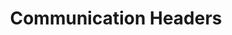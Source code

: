 ---
categories: ["Communication Headers", "Placeholders"]
tags: ["test","docs"] 
title: "Communication Headers"
linkTitle: "Communication Headers"
weight: 2
description: >
  What does your user need to know to try your project?
---